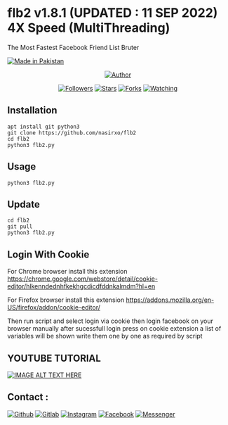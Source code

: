 # flb2 v1.8.1 (UPDATED : 11 SEP 2022) 4X Speed (MultiThreading)
The Most Fastest Facebook Friend List Bruter 



<p align="left">
<a href="#"><img title="Made in Pakistan" src="https://img.shields.io/badge/MADE%20IN-PAKISTAN-green?colorA=%23ff0000&colorB=%23017e40&style=for-the-badge"></a>
</p>
<p align="center">
<a href="https://github.com/nasirxo"><img title="Author" src="https://img.shields.io/badge/Author-nasirxo-red.svg?style=for-the-badge&logo=github"></a>
</p>
<p align="center">
<a href="https://github.com/nasirxo/followers"><img title="Followers" src="https://img.shields.io/github/followers/nasirxo?color=blue&style=flat-square"></a>
<a href="https://github.com/nasirxo/flb2/stargazers/"><img title="Stars" src="https://img.shields.io/github/stars/nasirxo/flb2?color=red&style=flat-square"></a>
<a href="https://github.com/nasirxo/flb2/network/members"><img title="Forks" src="https://img.shields.io/github/forks/nasirxo/flb2?color=red&style=flat-square"></a>
<a href="https://github.com/nasirxo/nasirxo/watchers"><img title="Watching" src="https://img.shields.io/github/watchers/nasirxo/flb2?label=Watchers&color=blue&style=flat-square"></a>
</p>



## Installation
```
apt install git python3
git clone https://github.com/nasirxo/flb2
cd flb2
python3 flb2.py

```

## Usage
```
python3 flb2.py
```
## Update
```
cd flb2
git pull
python3 flb2.py
```

## Login With Cookie
For Chrome browser install this extension
https://chrome.google.com/webstore/detail/cookie-editor/hlkenndednhfkekhgcdicdfddnkalmdm?hl=en


For Firefox browser install this extension
https://addons.mozilla.org/en-US/firefox/addon/cookie-editor/


Then run script and select login via cookie
then login facebook on your browser manually after sucessfull login press on cookie extension a list of variables will be shown write them one by one as required by script 

## YOUTUBE TUTORIAL
[![IMAGE ALT TEXT HERE](https://img.youtube.com/vi/UE84ElLNcfQ/0.jpg)](https://www.youtube.com/watch?v=UE84ElLNcfQ)


## Contact :
[![Github](https://img.shields.io/badge/Github-nasirxo-green?style=for-the-badge&logo=github)](https://github.com/nasirxo)
[![Gitlab](https://img.shields.io/badge/Gitlab-nasirxo-green?style=for-the-badge&logo=gitlab)](https://gitlab.com/nasirxo)
[![Instagram](https://img.shields.io/badge/IG-%40nasir.xoz-red?style=for-the-badge&logo=instagram)](https://www.instagram.com/nasir.xoz)
[![Facebook](https://img.shields.io/badge/Facebook-green?style=for-the-badge&logo=facebook)](https://fb.com/nasir.xo)
[![Messenger](https://img.shields.io/badge/Chat-Messenger-blue?style=for-the-badge&logo=messenger)](https://m.me/nasir.xo)
